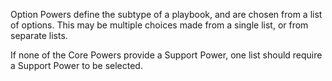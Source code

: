 Option Powers define the subtype of a playbook, and are chosen from a list of options. This may be multiple choices made from a single list, or from separate lists.

If none of the Core Powers provide a Support Power, one list should require a Support Power to be selected.